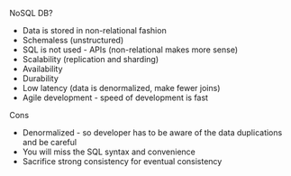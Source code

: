 NoSQL DB?
- Data is stored in non-relational fashion
- Schemaless (unstructured)
- SQL is not used - APIs (non-relational makes more sense)
- Scalability (replication and sharding)
- Availability
- Durability
- Low latency (data is denormalized, make fewer joins)
- Agile development - speed of development is fast

Cons
- Denormalized - so developer has to be aware of the data duplications and be careful
- You will miss the SQL syntax and convenience
- Sacrifice strong consistency for eventual consistency